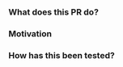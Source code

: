 ### What does this PR do?

<!--- A brief description of the change being made with this pull request. --->

### Motivation

<!--- What inspired you to submit this pull request? --->
<!--- Link to Jira ticket and design doc if applicable --->

### How has this been tested?

<!--- How did you test this pull request? --->
<!--- Attach steps to replicate, screenshots of testing results and acceptance criteria --->